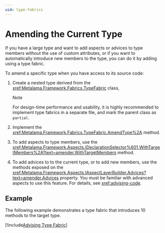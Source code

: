 ```yaml
---
uid: type-fabrics
---
```


# Amending the Current Type

If you have a large type and want to add aspects or advices to type members without the use of custom attributes, or if you want to automatically introduce new members to the type, you can do it by adding using a type fabric.

To amend a specific type when you have access to its source code:

1. Create a nested type derived from the <xref:Metalama.Framework.Fabrics.TypeFabric> class,

    > [!NOTE]
    > For design-time performance and usability, it is highly recommended to implement type fabrics in a separate file, and mark the parent class as `partial`.

2. Implement the <xref:Metalama.Framework.Fabrics.TypeFabric.AmendType%2A> method.
3. To add aspects to type members, use the <xref:Metalama.Framework.Aspects.IDeclarationSelector%601.WithTargetMembers%2A?text=amender.WithTargetMembers> method.
4. To add advices to to the current type, or to add new members, use the methods exposed on the <xref:Metalama.Framework.Aspects.IAspectLayerBuilder.Advices?text=amender.Advices> property. You must be familiar with advanced aspects to use this feature. For details, see <xref:advising-code>.

## Example

The following example demonstrates a type fabric that introduces 10 methods to the target type.

[!include[Advising Type Fabric](../../code/Metalama.Documentation.SampleCode.AspectFramework/AdvisingTypeFabric.cs)]